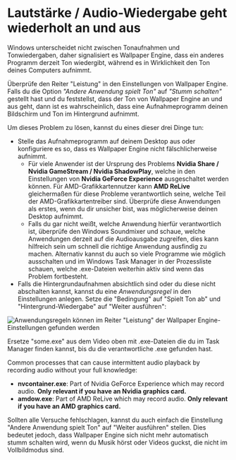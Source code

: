 # Lautstärke / Audio-Wiedergabe geht wiederholt an und aus

Windows unterscheidet nicht zwischen Tonaufnahmen und Tonwiedergaben, daher signalisiert es Wallpaper Engine, dass ein anderes Programm derzeit Ton wiedergibt, während es in Wirklichkeit den Ton deines Computers aufnimmt.

Überprüfe den Reiter "Leistung" in den Einstellungen von Wallpaper Engine. Falls du die Option *"Andere Anwendung spielt Ton"* auf *"Stumm schalten"* gestellt hast und du feststellst, dass der Ton von Wallpaper Engine an und aus geht, dann ist es wahrscheinlich, dass eine Aufnahmeprogramm deinen Bildschirm und Ton im Hintergrund aufnimmt.

Um dieses Problem zu lösen, kannst du eines dieser drei Dinge tun:

* Stelle das Aufnahmeprogramm auf deinem Desktop aus oder konfiguriere es so, dass es Wallpaper Engine nicht fälschlicherweise aufnimmt.
    * Für viele Anwender ist der Ursprung des Problems **Nvidia Share / Nvidia GameStream / Nvidia ShadowPlay**, welche in den Einstellungen von **Nvidia GeForce Experience** ausgeschaltet werden können. Für AMD-Grafikkartennutzer kann **AMD ReLive** gleichermaßen für diese Probleme verantwortlich seine, welche Teil der AMD-Grafikkartentreiber sind. Überprüfe diese Anwendungen als erstes, wenn du dir unsicher bist, was möglicherweise deinen Desktop aufnimmt.
    * Falls du gar nicht weißt, welche Anwendung hierfür verantwortlich ist, überprüfe den Windows Soundmixer und schaue, welche Anwendungen derzeit auf die Audioausgabe zugreifen, dies kann hilfreich sein um schnell die richtige Anwendung ausfindig zu machen. Alternativ kannst du auch so viele Programme wie möglich ausschalten und im Windows Task Manager in der Prozessliste schauen, welche .exe-Dateien weiterhin aktiv sind wenn das Problem fortbesteht.
* Falls die Hintergrundaufnahmen absichtlich sind oder du diese nicht abschalten kannst, kannst du eine *Anwendungsregel* in den Einstellungen anlegen. Setze die "Bedingung" auf "Spielt Ton ab" und "Hintergrund-Wiedergabe" auf "Weiter ausführen":

![Anwendungsregeln können im Reiter "Leistung" der Wallpaper Engine-Einstellungen gefunden werden](./applicationrule.png)

Ersetze "some.exe" aus dem Video oben mit .exe-Dateien die du im Task Manager finden kannst, bis du die verantwortliche .exe gefunden hast.

Common processes that can cause intermittent audio playback by recording audio without your full knowledge:

* **nvcontainer.exe**: Part of Nvidia GeForce Experience which may record audio. **Only relevant if you have an Nvidia graphics card.**
* **amdow.exe**: Part of AMD ReLive which may record audio. **Only relevant if you have an AMD graphics card.**

Sollten alle Versuche fehlschlagen, kannst du auch einfach die Einstellung "Andere Anwendung spielt Ton" auf "Weiter ausführen" stellen. Dies bedeutet jedoch, dass Wallpaper Engine sich nicht mehr automatisch stumm schalten wird, wenn du Musik hörst oder Videos guckst, die nicht im Vollbildmodus sind.
